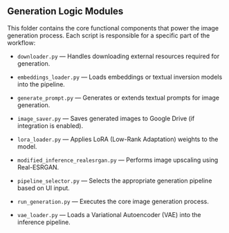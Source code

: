 ## Generation Logic Modules

This folder contains the core functional components that power the image generation process. Each script is responsible for a specific part of the workflow:

- `downloader.py` — Handles downloading external resources required for generation.

- `embeddings_loader.py` — Loads embeddings or textual inversion models into the pipeline.

- `generate_prompt.py` — Generates or extends textual prompts for image generation.

- `image_saver.py` — Saves generated images to Google Drive (if integration is enabled).

- `lora_loader.py` — Applies LoRA (Low-Rank Adaptation) weights to the model.

- `modified_inference_realesrgan.py` — Performs image upscaling using Real-ESRGAN.

- `pipeline_selector.py` — Selects the appropriate generation pipeline based on UI input.

- `run_generation.py` — Executes the core image generation process.

- `vae_loader.py` — Loads a Variational Autoencoder (VAE) into the inference pipeline.
